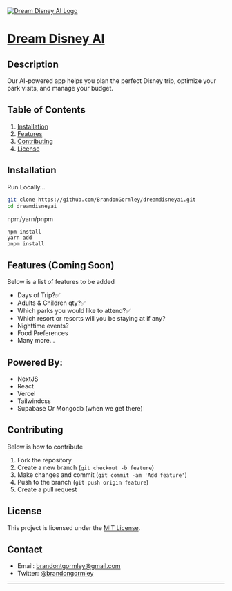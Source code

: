 <a href="https://dreamdisneyai.vercel.app/">
  <img alt="Dream Disney AI Logo" align="center" src="https://dreamdisneyai.vercel.app/readmebanner.jpg">
  <h1 align="left">Dream Disney AI</h1>
</a>

## Description

Our AI-powered app helps you plan the perfect Disney trip, optimize your park visits, and manage your budget.

## Table of Contents

1. [Installation](#installation)
2. [Features](#features)
3. [Contributing](#contributing)
4. [License](#license)

## Installation

Run Locally...

```bash
git clone https://github.com/BrandonGormley/dreamdisneyai.git
cd dreamdisneyai
```

npm/yarn/pnpm

```
npm install
yarn add
pnpm install
```

## Features (Coming Soon)

Below is a list of features to be added

-   Days of Trip?✅
-   Adults & Children qty?✅
-   Which parks you would like to attend?✅
-   Which resort or resorts will you be staying at if any?
-   Nighttime events?
-   Food Preferences
-   Many more...

## Powered By:

-   NextJS
-   React
-   Vercel
-   Tailwindcss
-   Supabase Or Mongodb (when we get there)

## Contributing

Below is how to contribute

1. Fork the repository
2. Create a new branch (`git checkout -b feature`)
3. Make changes and commit (`git commit -am 'Add feature'`)
4. Push to the branch (`git push origin feature`)
5. Create a pull request

## License

This project is licensed under the [MIT License](LICENSE).

## Contact

-   Email: brandontgormley@gmail.com
-   Twitter: [@brandongormley](https://twitter.com/brandongormley)

---
